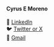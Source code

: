#### Cyrus E Moreno
:office: [Linkedln](https://www.linkedin.com/in/cyrusemoreno/)  
:bird: [Twitter or X](https://www.linkedin.com/in/cyrusemoreno/)  
:email: [Gmail](https://www.linkedin.com/in/cyrusemoreno/)
